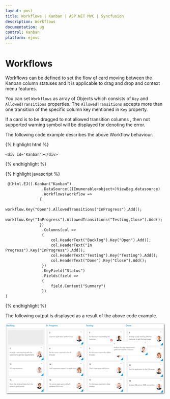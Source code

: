 ```yaml
---
layout: post
title: Workflows | Kanban | ASP.NET MVC | Syncfusion
description: Workflows
documentation: ug
control: Kanban
platform: ejmvc
---
```


# Workflows 

Workflows can be defined to set the flow of card moving between the Kanban column statuses and it is applicable to drag and drop and context menu features.

You can set `Workflows` as array of Objects which consists of `Key` and `AllowedTransitions` properties. The `AllowedTransitions` accepts more than one transition of the specific column key mentioned in `Key` property.

If a card is to be dragged to not allowed transition columns , then not supported warning symbol will be displayed for denoting the error.
        
The following code example describes the above Workflow behaviour.

{% highlight html %}

    <div id='Kanban'></div>

{% endhighlight %}

{% highlight javascript %}

     @(Html.EJ().Kanban("Kanban")
                    .DataSource((IEnumerable<object>)ViewBag.datasource)
                    .Workflows(workflow =>
                   {
                       workflow.Key("Open").AllowedTransitions("InProgress").Add();
                       workflow.Key("InProgress").AllowedTransitions("Testing,Close").Add();
                   })
                    .Columns(col =>
                    {
                        col.HeaderText("Backlog").Key("Open").Add();
                        col.HeaderText("In Progress").Key("InProgress").Add();
                        col.HeaderText("Testing").Key("Testing").Add();
                        col.HeaderText("Done").Key("Close").Add();
                    })
                    .KeyField("Status")
                    .Fields(field =>
                    {
                        field.Content("Summary")
                    })
    )

{% endhighlight %}

The following output is displayed as a result of the above code example.

![](WorkFlows_images/workflows1.png)
